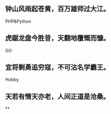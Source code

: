 ## 钟山风雨起苍黄，百万雄师过大江。
PHP&Python
## 虎踞龙盘今胜昔，天翻地覆慨而慷。
GO
## 宜将剩勇追穷寇，不可沽名学霸王。
Hobby
## 天若有情天亦老，人间正道是沧桑。
**